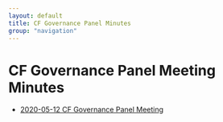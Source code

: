 ```yaml
---
layout: default
title: CF Governance Panel Minutes
group: "navigation"
---
```


# CF Governance Panel Meeting Minutes

* [2020-05-12 CF Governance Panel Meeting](2020-05-12-meeting.md)
